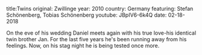 title:Twins
original: Zwillinge 
year: 2010
country: Germany
featuring: Stefan Schönenberg, Tobias Schönenberg
youtube: JBpIV6-6k4Q
date: 02-18-2018

On the eve of his wedding Daniel meets again with his true love-his identical twin brother Jan. For the last five years he's been running away from his feelings. Now, on his stag night he is being tested once more. 